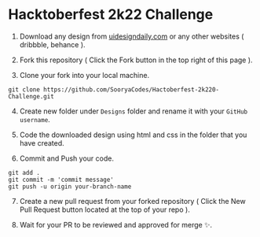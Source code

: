 # Hacktoberfest 2k22 Challenge

1. Download any design from [uidesigndaily.com](https://uidesigndaily.com) or any other websites ( dribbble, behance ).

2. Fork this repository ( Click the Fork button in the top right of this page ).

3. Clone your fork into your local machine.

```
git clone https://github.com/SooryaCodes/Hactoberfest-2k220-Challenge.git
```

4. Create new folder under ```Designs``` folder and rename it with your ```GitHub username```.

5. Code the downloaded design using html and css in the folder that you have created.

6. Commit and Push your code.

```
git add .
git commit -m 'commit message'
git push -u origin your-branch-name
```
7. Create a new pull request from your forked repository ( Click the New Pull Request button located at the top of your repo ).

8. Wait for your PR to be reviewed and approved for merge ✨.
